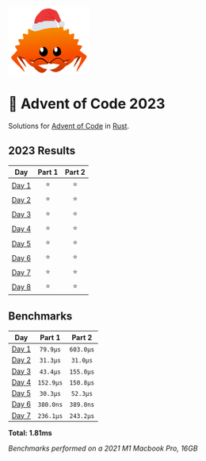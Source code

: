 <img src="./.assets/christmas_ferris.png" width="164">

# 🎄 Advent of Code 2023

Solutions for [Advent of Code](https://adventofcode.com/) in [Rust](https://www.rust-lang.org/).

<!--- advent_readme_stars table --->
## 2023 Results

| Day | Part 1 | Part 2 |
| :---: | :---: | :---: |
| [Day 1](https://adventofcode.com/2023/day/1) | ⭐ | ⭐ |
| [Day 2](https://adventofcode.com/2023/day/2) | ⭐ | ⭐ |
| [Day 3](https://adventofcode.com/2023/day/3) | ⭐ | ⭐ |
| [Day 4](https://adventofcode.com/2023/day/4) | ⭐ | ⭐ |
| [Day 5](https://adventofcode.com/2023/day/5) | ⭐ | ⭐ |
| [Day 6](https://adventofcode.com/2023/day/6) | ⭐ | ⭐ |
| [Day 7](https://adventofcode.com/2023/day/7) | ⭐ | ⭐ |
| [Day 8](https://adventofcode.com/2023/day/8) | ⭐ | ⭐ |
<!--- advent_readme_stars table --->

<!--- benchmarking table --->
## Benchmarks

| Day | Part 1 | Part 2 |
| :---: | :---: | :---:  |
| [Day 1](./src/bin/01.rs) | `79.9µs` | `603.0µs` |
| [Day 2](./src/bin/02.rs) | `31.3µs` | `31.0µs` |
| [Day 3](./src/bin/03.rs) | `43.4µs` | `155.0µs` |
| [Day 4](./src/bin/04.rs) | `152.9µs` | `150.8µs` |
| [Day 5](./src/bin/05.rs) | `30.3µs` | `52.3µs` |
| [Day 6](./src/bin/06.rs) | `380.0ns` | `389.0ns` |
| [Day 7](./src/bin/07.rs) | `236.1µs` | `243.2µs` |

**Total: 1.81ms**
<!--- benchmarking table --->
*Benchmarks performed on a 2021 M1 Macbook Pro, 16GB*
